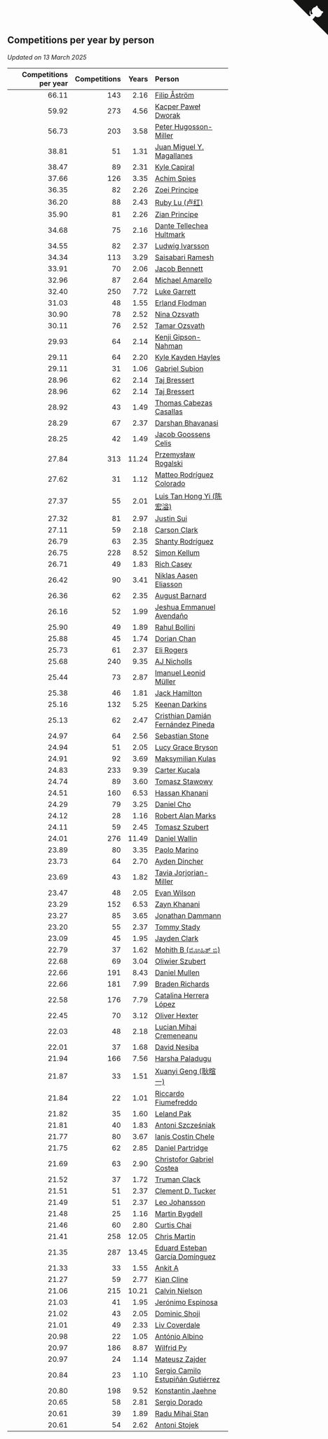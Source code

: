 ## Competitions per year by person

*Updated on 13 March 2025*

| Competitions per year | Competitions | Years | Person |
| ---: | ---: | ---: | :--- |
| 66.11 | 143 | 2.16 | [Filip Åström](https://www.worldcubeassociation.org/persons/2023ASTR01) |
| 59.92 | 273 | 4.56 | [Kacper Paweł Dworak](https://www.worldcubeassociation.org/persons/2020DWOR01) |
| 56.73 | 203 | 3.58 | [Peter Hugosson-Miller](https://www.worldcubeassociation.org/persons/2021HUGO01) |
| 38.81 | 51 | 1.31 | [Juan Miguel Y. Magallanes](https://www.worldcubeassociation.org/persons/2023MAGA09) |
| 38.47 | 89 | 2.31 | [Kyle Capiral](https://www.worldcubeassociation.org/persons/2022CAPI02) |
| 37.66 | 126 | 3.35 | [Achim Spies](https://www.worldcubeassociation.org/persons/2021SPIE01) |
| 36.35 | 82 | 2.26 | [Zoei Principe](https://www.worldcubeassociation.org/persons/2022PRIN09) |
| 36.20 | 88 | 2.43 | [Ruby Lu (卢红)](https://www.worldcubeassociation.org/persons/2022LURU01) |
| 35.90 | 81 | 2.26 | [Zian Principe](https://www.worldcubeassociation.org/persons/2022PRIN08) |
| 34.68 | 75 | 2.16 | [Dante Tellechea Hultmark](https://www.worldcubeassociation.org/persons/2023HULT01) |
| 34.55 | 82 | 2.37 | [Ludwig Ivarsson](https://www.worldcubeassociation.org/persons/2022IVAR01) |
| 34.34 | 113 | 3.29 | [Saisabari Ramesh](https://www.worldcubeassociation.org/persons/2021RAME01) |
| 33.91 | 70 | 2.06 | [Jacob Bennett](https://www.worldcubeassociation.org/persons/2023BENN04) |
| 32.96 | 87 | 2.64 | [Michael Amarello](https://www.worldcubeassociation.org/persons/2022AMAR09) |
| 32.40 | 250 | 7.72 | [Luke Garrett](https://www.worldcubeassociation.org/persons/2017GARR05) |
| 31.03 | 48 | 1.55 | [Erland Flodman](https://www.worldcubeassociation.org/persons/2023FLOD01) |
| 30.90 | 78 | 2.52 | [Nina Ozsvath](https://www.worldcubeassociation.org/persons/2022OZSV03) |
| 30.11 | 76 | 2.52 | [Tamar Ozsvath](https://www.worldcubeassociation.org/persons/2022OZSV04) |
| 29.93 | 64 | 2.14 | [Kenji Gipson-Nahman](https://www.worldcubeassociation.org/persons/2023GIPS01) |
| 29.11 | 64 | 2.20 | [Kyle Kayden Hayles](https://www.worldcubeassociation.org/persons/2022HAYL02) |
| 29.11 | 31 | 1.06 | [Gabriel Subion](https://www.worldcubeassociation.org/persons/2024SUBI01) |
| 28.96 | 62 | 2.14 | [Taj Bressert](https://www.worldcubeassociation.org/persons/2023BRES01) |
| 28.96 | 62 | 2.14 | [Taj Bressert](https://www.worldcubeassociation.org/persons/2023BRES01) |
| 28.92 | 43 | 1.49 | [Thomas Cabezas Casallas](https://www.worldcubeassociation.org/persons/2023CASA08) |
| 28.29 | 67 | 2.37 | [Darshan Bhavanasi](https://www.worldcubeassociation.org/persons/2022BHAV01) |
| 28.25 | 42 | 1.49 | [Jacob Goossens Celis](https://www.worldcubeassociation.org/persons/2023CELI06) |
| 27.84 | 313 | 11.24 | [Przemysław Rogalski](https://www.worldcubeassociation.org/persons/2013ROGA02) |
| 27.62 | 31 | 1.12 | [Matteo Rodríguez Colorado](https://www.worldcubeassociation.org/persons/2024COLO04) |
| 27.37 | 55 | 2.01 | [Luis Tan Hong Yi (陈宏溢)](https://www.worldcubeassociation.org/persons/2023YILU01) |
| 27.32 | 81 | 2.97 | [Justin Sui](https://www.worldcubeassociation.org/persons/2022SUIJ01) |
| 27.11 | 59 | 2.18 | [Carson Clark](https://www.worldcubeassociation.org/persons/2023CLAR02) |
| 26.79 | 63 | 2.35 | [Shanty Rodríguez](https://www.worldcubeassociation.org/persons/2022CUBI01) |
| 26.75 | 228 | 8.52 | [Simon Kellum](https://www.worldcubeassociation.org/persons/2016KELL12) |
| 26.71 | 49 | 1.83 | [Rich Casey](https://www.worldcubeassociation.org/persons/2023CASE06) |
| 26.42 | 90 | 3.41 | [Niklas Aasen Eliasson](https://www.worldcubeassociation.org/persons/2021ELIA01) |
| 26.36 | 62 | 2.35 | [August Barnard](https://www.worldcubeassociation.org/persons/2022BARN21) |
| 26.16 | 52 | 1.99 | [Jeshua Emmanuel Avendaño](https://www.worldcubeassociation.org/persons/2023AVEN01) |
| 25.90 | 49 | 1.89 | [Rahul Bollini](https://www.worldcubeassociation.org/persons/2023BOLL01) |
| 25.88 | 45 | 1.74 | [Dorian Chan](https://www.worldcubeassociation.org/persons/2023DORI01) |
| 25.73 | 61 | 2.37 | [Eli Rogers](https://www.worldcubeassociation.org/persons/2022ROGE05) |
| 25.68 | 240 | 9.35 | [AJ Nicholls](https://www.worldcubeassociation.org/persons/2015NICH04) |
| 25.44 | 73 | 2.87 | [Imanuel Leonid Müller](https://www.worldcubeassociation.org/persons/2022MULL02) |
| 25.38 | 46 | 1.81 | [Jack Hamilton](https://www.worldcubeassociation.org/persons/2023HAMI08) |
| 25.16 | 132 | 5.25 | [Keenan Darkins](https://www.worldcubeassociation.org/persons/2019DARK02) |
| 25.13 | 62 | 2.47 | [Cristhian Damián Fernández Pineda](https://www.worldcubeassociation.org/persons/2022PINE05) |
| 24.97 | 64 | 2.56 | [Sebastian Stone](https://www.worldcubeassociation.org/persons/2022STON09) |
| 24.94 | 51 | 2.05 | [Lucy Grace Bryson](https://www.worldcubeassociation.org/persons/2023BRYS01) |
| 24.91 | 92 | 3.69 | [Maksymilian Kulas](https://www.worldcubeassociation.org/persons/2021KULA02) |
| 24.83 | 233 | 9.39 | [Carter Kucala](https://www.worldcubeassociation.org/persons/2015KUCA01) |
| 24.74 | 89 | 3.60 | [Tomasz Stawowy](https://www.worldcubeassociation.org/persons/2021STAW01) |
| 24.51 | 160 | 6.53 | [Hassan Khanani](https://www.worldcubeassociation.org/persons/2018KHAN26) |
| 24.29 | 79 | 3.25 | [Daniel Cho](https://www.worldcubeassociation.org/persons/2021CHOD01) |
| 24.12 | 28 | 1.16 | [Robert Alan Marks](https://www.worldcubeassociation.org/persons/2024MARK03) |
| 24.11 | 59 | 2.45 | [Tomasz Szubert](https://www.worldcubeassociation.org/persons/2022SZUB02) |
| 24.01 | 276 | 11.49 | [Daniel Wallin](https://www.worldcubeassociation.org/persons/2013WALL03) |
| 23.89 | 80 | 3.35 | [Paolo Marino](https://www.worldcubeassociation.org/persons/2021MARI04) |
| 23.73 | 64 | 2.70 | [Ayden Dincher](https://www.worldcubeassociation.org/persons/2022DINC01) |
| 23.69 | 43 | 1.82 | [Tavia Jorjorian-Miller](https://www.worldcubeassociation.org/persons/2023JORJ01) |
| 23.47 | 48 | 2.05 | [Evan Wilson](https://www.worldcubeassociation.org/persons/2023WILS11) |
| 23.29 | 152 | 6.53 | [Zayn Khanani](https://www.worldcubeassociation.org/persons/2018KHAN28) |
| 23.27 | 85 | 3.65 | [Jonathan Dammann](https://www.worldcubeassociation.org/persons/2021DAMM01) |
| 23.20 | 55 | 2.37 | [Tommy Stady](https://www.worldcubeassociation.org/persons/2022STAD01) |
| 23.09 | 45 | 1.95 | [Jayden Clark](https://www.worldcubeassociation.org/persons/2023CLAR13) |
| 22.79 | 37 | 1.62 | [Mohith B (ಮೋಹಿತ್ ಬಿ)](https://www.worldcubeassociation.org/persons/2023BMOH01) |
| 22.68 | 69 | 3.04 | [Oliwier Szubert](https://www.worldcubeassociation.org/persons/2022SZUB01) |
| 22.66 | 191 | 8.43 | [Daniel Mullen](https://www.worldcubeassociation.org/persons/2016MULL04) |
| 22.66 | 181 | 7.99 | [Braden Richards](https://www.worldcubeassociation.org/persons/2017RICH02) |
| 22.58 | 176 | 7.79 | [Catalina Herrera López](https://www.worldcubeassociation.org/persons/2017LOPE31) |
| 22.45 | 70 | 3.12 | [Oliver Hexter](https://www.worldcubeassociation.org/persons/2022HEXT01) |
| 22.03 | 48 | 2.18 | [Lucian Mihai Cremeneanu](https://www.worldcubeassociation.org/persons/2023CREM01) |
| 22.01 | 37 | 1.68 | [David Nesiba](https://www.worldcubeassociation.org/persons/2023NESI01) |
| 21.94 | 166 | 7.56 | [Harsha Paladugu](https://www.worldcubeassociation.org/persons/2017PALA08) |
| 21.87 | 33 | 1.51 | [Xuanyi Geng (耿暄一)](https://www.worldcubeassociation.org/persons/2023GENG02) |
| 21.84 | 22 | 1.01 | [Riccardo Fiumefreddo](https://www.worldcubeassociation.org/persons/2024RICC01) |
| 21.82 | 35 | 1.60 | [Leland Pak](https://www.worldcubeassociation.org/persons/2023PAKL02) |
| 21.81 | 40 | 1.83 | [Antoni Szcześniak](https://www.worldcubeassociation.org/persons/2023SZCZ04) |
| 21.77 | 80 | 3.67 | [Ianis Costin Chele](https://www.worldcubeassociation.org/persons/2021CHEL01) |
| 21.75 | 62 | 2.85 | [Daniel Partridge](https://www.worldcubeassociation.org/persons/2022PART02) |
| 21.69 | 63 | 2.90 | [Christofor Gabriel Costea](https://www.worldcubeassociation.org/persons/2022COST03) |
| 21.52 | 37 | 1.72 | [Truman Clack](https://www.worldcubeassociation.org/persons/2023CLAC02) |
| 21.51 | 51 | 2.37 | [Clement D. Tucker](https://www.worldcubeassociation.org/persons/2022TUCK09) |
| 21.49 | 51 | 2.37 | [Leo Johansson](https://www.worldcubeassociation.org/persons/2022JOHA08) |
| 21.48 | 25 | 1.16 | [Martin Bygdell](https://www.worldcubeassociation.org/persons/2024BYGD01) |
| 21.46 | 60 | 2.80 | [Curtis Chai](https://www.worldcubeassociation.org/persons/2022CHAI02) |
| 21.41 | 258 | 12.05 | [Chris Martin](https://www.worldcubeassociation.org/persons/2013MART03) |
| 21.35 | 287 | 13.45 | [Eduard Esteban García Domínguez](https://www.worldcubeassociation.org/persons/2011EDUA01) |
| 21.33 | 33 | 1.55 | [Ankit A](https://www.worldcubeassociation.org/persons/2023AANK01) |
| 21.27 | 59 | 2.77 | [Kian Cline](https://www.worldcubeassociation.org/persons/2022CLIN01) |
| 21.06 | 215 | 10.21 | [Calvin Nielson](https://www.worldcubeassociation.org/persons/2014NIEL03) |
| 21.03 | 41 | 1.95 | [Jerónimo Espinosa](https://www.worldcubeassociation.org/persons/2023ESPI07) |
| 21.02 | 43 | 2.05 | [Dominic Shoji](https://www.worldcubeassociation.org/persons/2023SHOJ01) |
| 21.01 | 49 | 2.33 | [Liv Coverdale](https://www.worldcubeassociation.org/persons/2022COVE02) |
| 20.98 | 22 | 1.05 | [António Albino](https://www.worldcubeassociation.org/persons/2024ALBI01) |
| 20.97 | 186 | 8.87 | [Wilfrid Py](https://www.worldcubeassociation.org/persons/2016PYWI01) |
| 20.97 | 24 | 1.14 | [Mateusz Zajder](https://www.worldcubeassociation.org/persons/2024ZAJD01) |
| 20.84 | 23 | 1.10 | [Sergio Camilo Estupiñán Gutiérrez](https://www.worldcubeassociation.org/persons/2024GUTI02) |
| 20.80 | 198 | 9.52 | [Konstantin Jaehne](https://www.worldcubeassociation.org/persons/2015JAEH01) |
| 20.65 | 58 | 2.81 | [Sergio Dorado](https://www.worldcubeassociation.org/persons/2022CORR05) |
| 20.61 | 39 | 1.89 | [Radu Mihai Stan](https://www.worldcubeassociation.org/persons/2023STAN09) |
| 20.61 | 54 | 2.62 | [Antoni Stojek](https://www.worldcubeassociation.org/persons/2022STOJ03) |


<a href="https://github.com/jonatanklosko/wca_statistics" class="github-corner" aria-label="View source on Github"><svg width="80" height="80" viewBox="0 0 250 250" style="fill:#151513; color:#fff; position: absolute; top: 0; border: 0; right: 0;" aria-hidden="true"><path d="M0,0 L115,115 L130,115 L142,142 L250,250 L250,0 Z"></path><path d="M128.3,109.0 C113.8,99.7 119.0,89.6 119.0,89.6 C122.0,82.7 120.5,78.6 120.5,78.6 C119.2,72.0 123.4,76.3 123.4,76.3 C127.3,80.9 125.5,87.3 125.5,87.3 C122.9,97.6 130.6,101.9 134.4,103.2" fill="currentColor" style="transform-origin: 130px 106px;" class="octo-arm"></path><path d="M115.0,115.0 C114.9,115.1 118.7,116.5 119.8,115.4 L133.7,101.6 C136.9,99.2 139.9,98.4 142.2,98.6 C133.8,88.0 127.5,74.4 143.8,58.0 C148.5,53.4 154.0,51.2 159.7,51.0 C160.3,49.4 163.2,43.6 171.4,40.1 C171.4,40.1 176.1,42.5 178.8,56.2 C183.1,58.6 187.2,61.8 190.9,65.4 C194.5,69.0 197.7,73.2 200.1,77.6 C213.8,80.2 216.3,84.9 216.3,84.9 C212.7,93.1 206.9,96.0 205.4,96.6 C205.1,102.4 203.0,107.8 198.3,112.5 C181.9,128.9 168.3,122.5 157.7,114.1 C157.9,116.9 156.7,120.9 152.7,124.9 L141.0,136.5 C139.8,137.7 141.6,141.9 141.8,141.8 Z" fill="currentColor" class="octo-body"></path></svg></a><style>.github-corner:hover .octo-arm{animation:octocat-wave 560ms ease-in-out}@keyframes octocat-wave{0%,100%{transform:rotate(0)}20%,60%{transform:rotate(-25deg)}40%,80%{transform:rotate(10deg)}}@media (max-width:500px){.github-corner:hover .octo-arm{animation:none}.github-corner .octo-arm{animation:octocat-wave 560ms ease-in-out}}</style>
